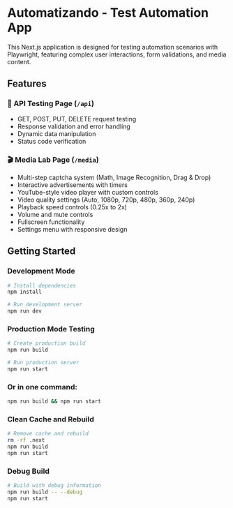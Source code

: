 # Automatizando - Test Automation App

This Next.js application is designed for testing automation scenarios with Playwright, featuring complex user interactions, form validations, and media content.

## Features

### 🎯 API Testing Page (`/api`)
- GET, POST, PUT, DELETE request testing
- Response validation and error handling
- Dynamic data manipulation
- Status code verification

### 🎬 Media Lab Page (`/media`)
- Multi-step captcha system (Math, Image Recognition, Drag & Drop)
- Interactive advertisements with timers
- YouTube-style video player with custom controls
- Video quality settings (Auto, 1080p, 720p, 480p, 360p, 240p)
- Playback speed controls (0.25x to 2x)
- Volume and mute controls
- Fullscreen functionality
- Settings menu with responsive design

## Getting Started

### Development Mode
```bash
# Install dependencies
npm install

# Run development server
npm run dev
```

### Production Mode Testing
```bash
# Create production build
npm run build

# Run production server
npm run start
```

### Or in one command:
```bash
npm run build && npm run start
```

### Clean Cache and Rebuild
```bash
# Remove cache and rebuild
rm -rf .next
npm run build
npm run start
```

### Debug Build
```bash
# Build with debug information
npm run build -- --debug
npm run start
```
